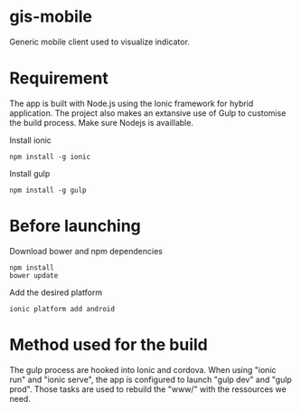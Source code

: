 # gis-mobile
Generic mobile client used to visualize indicator.

# Requirement
The app is built with Node.js using the Ionic framework for hybrid application. The project also makes an extansive use of Gulp to customise the build process. Make sure Nodejs is availlable.

Install ionic
```
npm install -g ionic
```

Install gulp
```
npm install -g gulp
```

# Before launching

Download bower and npm dependencies
```
npm install
bower update
```

Add the desired platform
```
ionic platform add android
```

# Method used for the build
The gulp process are hooked into Ionic and cordova. When using "ionic run" and "ionic serve", the app is configured to launch "gulp dev" and "gulp prod". Those tasks are used to rebuild the "www/" with the ressources we need.